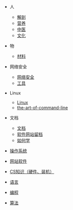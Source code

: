 * 人
    * [解剖](/Subject/Myology)
    * [营养](/Subject/Nutrition)
    * [中医](/Subject/中医)
    * [文化](/Subject/文化)

* 物
    * [材料](/Object/Material)

* 网络安全
    * [网络安全](/CS/Cybersec/Cybersec)
    * [工具](/CS/Cybersec/Tools)
    
* Linux
    * [Linux](/CS/OS/Linux)
    * [the-art-of-command-line](/CS/OS/the-art-of-command-line)

* 文档
    * [文档](/CS/Document/Document)
    * [软件网站留档](/CS/Document/SoftSite)
    * [如何学](/CS/Document/Learn)

* [操作系统](/CS/OS)
* [网站软件](/CS/SoftSite)
* [CS知识（硬件、装机）](/CS/CSKnow)
* [语言](/CS/Language)
* [编程](/CS/Prog)
* [算法](/CS/Algorithm)